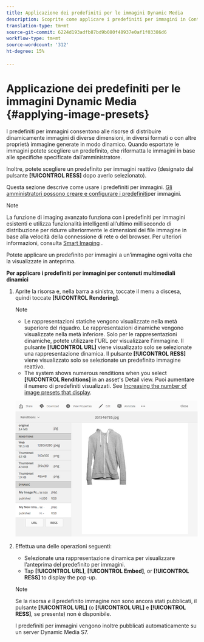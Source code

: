 ```yaml
---
title: Applicazione dei predefiniti per le immagini Dynamic Media
description: Scoprite come applicare i predefiniti per immagini in Contenuti multimediali dinamici
translation-type: tm+mt
source-git-commit: 6224d193adfb87bd9b080f48937e0af1f03386d6
workflow-type: tm+mt
source-wordcount: '312'
ht-degree: 15%

---
```



# Applicazione dei predefiniti per le immagini Dynamic Media {#applying-image-presets}

I predefiniti per immagini consentono alle risorse di distribuire dinamicamente immagini di diverse dimensioni, in diversi formati o con altre proprietà immagine generate in modo dinamico. Quando esportate le immagini potete scegliere un predefinito, che riformatta le immagini in base alle specifiche specificate dall’amministratore.

Inoltre, potete scegliere un predefinito per immagini reattivo (designato dal pulsante **[!UICONTROL RESS]** dopo averlo selezionato).

Questa sezione descrive come usare i predefiniti per immagini. [Gli amministratori possono creare e configurare i predefiniti](managing-image-presets.md)per immagini.

>[!NOTE]
>
>La funzione di imaging avanzato funziona con i predefiniti per immagini esistenti e utilizza funzionalità intelligenti all’ultimo millisecondo di distribuzione per ridurre ulteriormente le dimensioni dei file immagine in base alla velocità della connessione di rete o del browser. Per ulteriori informazioni, consulta [Smart Imaging](imaging-faq.md) .

Potete applicare un predefinito per immagini a un’immagine ogni volta che la visualizzate in anteprima.

**Per applicare i predefiniti per immagini per contenuti multimediali dinamici**

1. Aprite la risorsa e, nella barra a sinistra, toccate il menu a discesa, quindi toccate **[!UICONTROL Rendering]**.

   >[!NOTE]
   >
   >* Le rappresentazioni statiche vengono visualizzate nella metà superiore del riquadro. Le rappresentazioni dinamiche vengono visualizzate nella metà inferiore. Solo per le rappresentazioni dinamiche, potete utilizzare l&#39;URL per visualizzare l&#39;immagine. Il pulsante **[!UICONTROL URL]** viene visualizzato solo se selezionate una rappresentazione dinamica. Il pulsante **[!UICONTROL RESS]** viene visualizzato solo se selezionate un predefinito immagine reattivo.
      >
      >
   * The system shows numerous renditions when you select **[!UICONTROL Renditions]** in an asset&#39;s Detail view. Puoi aumentare il numero di predefiniti visualizzati. See [Increasing the number of image presets that display](managing-image-presets.md#increasing-or-decreasing-the-number-of-image-presets-that-display).


   ![chlimage_1-208](assets/chlimage_1-208.png)

1. Effettua una delle operazioni seguenti:

   * Selezionate una rappresentazione dinamica per visualizzare l’anteprima del predefinito per immagini.
   * Tap **[!UICONTROL URL]**, **[!UICONTROL Embed]**, or **[!UICONTROL RESS]** to display the pop-up.

   >[!NOTE]
   >
   >Se la risorsa *e* il predefinito immagine non sono ancora stati pubblicati, il pulsante **[!UICONTROL URL]** (o **[!UICONTROL URL]** e **[!UICONTROL RESS]**, se presente) non è disponibile.
   >
   >I predefiniti per immagini vengono inoltre pubblicati automaticamente su un server Dynamic Media S7.

